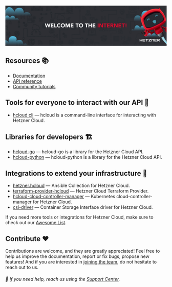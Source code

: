 [![](../assets/hcloud-banner-hero.jpg)](https://www.hetzner.com/cloud)

## Resources 📚

- [Documentation](https://docs.hetzner.com/cloud)
- [API reference](https://docs.hetzner.cloud)
- [Community tutorials](https://community.hetzner.com/tutorials)

## Tools for everyone to interact with our API 🧰

- [hcloud cli](https://github.com/hetznercloud/cli) — hcloud is a command-line interface for interacting with Hetzner Cloud.

## Libraries for developers 🏗️

- [hcloud-go](https://github.com/hetznercloud/hcloud-go) — hcloud-go is a library for the Hetzner Cloud API.
- [hcloud-python](https://github.com/hetznercloud/hcloud-python) — hcloud-python is a library for the Hetzner Cloud API.

## Integrations to extend your infrastructure 🚀

- [hetzner.hcloud](https://github.com/ansible-collections/hetzner.hcloud) — Ansible Collection for Hetzner Cloud.
- [terraform-provider-hcloud](https://github.com/hetznercloud/terraform-provider-hcloud) — Hetzner Cloud Terraform Provider.
- [hcloud-cloud-controller-manager](https://github.com/hetznercloud/hcloud-cloud-controller-manager) — Kubernetes cloud-controller-manager for Hetzner Cloud.
- [csi-driver](https://github.com/hetznercloud/csi-driver) — Container Storage Interface driver for Hetzner Cloud.

If you need more tools or integrations for Hetzner Cloud, make sure to check out our [Awesome List](https://github.com/hetznercloud/awesome-hcloud#readme).

## Contribute ❤️

Contributions are welcome, and they are greatly appreciated! Feel free to help us improve the documentation, report or fix bugs, propose new features! And if you are interested in [joining the team](https://www.hetzner-cloud.de/#jobs), do not hesitate to reach out to us.

###### 🙋 If you need help, reach us using the [Support Center](https://www.hetzner.com/support-center).
